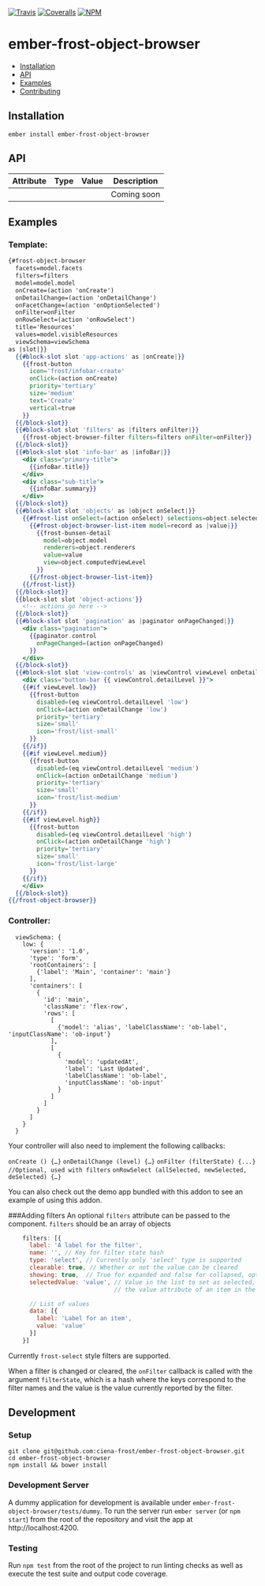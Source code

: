 [ci-img]: https://img.shields.io/travis/ciena-frost/ember-frost-object-browser.svg "CI Build Status"
[ci-url]: https://travis-ci.org/ciena-frost/ember-frost-object-browser

[cov-img]: https://img.shields.io/coveralls/ciena-frost/ember-frost-object-browser.svg "Code Coverage"
[cov-url]: https://coveralls.io/github/ciena-frost/ember-frost-object-browser

[npm-img]: https://img.shields.io/npm/v/ember-frost-object-browser.svg "Version"
[npm-url]: https://www.npmjs.com/package/ember-frost-object-browser

[![Travis][ci-img]][ci-url] [![Coveralls][cov-img]][cov-url] [![NPM][npm-img]][npm-url]

# ember-frost-object-browser

 * [Installation](#installation)
 * [API](#api)
 * [Examples](#examples)
 * [Contributing](#contributing)

## Installation
```
ember install ember-frost-object-browser
```

## API

| Attribute | Type | Value | Description |
| --------- | ---- | ----- | ----------- |
| ` ` | ` ` | ` ` | Coming soon |

## Examples
### Template:
```handlebars
{#frost-object-browser
  facets=model.facets
  filters=filters
  model=model.model
  onCreate=(action 'onCreate')
  onDetailChange=(action 'onDetailChange')
  onFacetChange=(action 'onOptionSelected')
  onFilter=onFilter
  onRowSelect=(action 'onRowSelect')
  title='Resources'
  values=model.visibleResources
  viewSchema=viewSchema
as |slot|}}
  {{#block-slot slot 'app-actions' as |onCreate|}}
    {{frost-button
      icon='frost/infobar-create'
      onClick=(action onCreate)
      priority='tertiary'
      size='medium'
      text='Create'
      vertical=true
    }}
  {{/block-slot}}
  {{#block-slot slot 'filters' as |filters onFilter|}}
    {{frost-object-browser-filter filters=filters onFilter=onFilter}}
  {{/block-slot}}
  {{#block-slot slot 'info-bar' as |infoBar|}}
    <div class="primary-title">
      {{infoBar.title}}
    </div>
    <div class="sub-title">
      {{infoBar.summary}}
    </div>
  {{/block-slot}}
  {{#block-slot slot 'objects' as |object onSelect|}}
    {{#frost-list onSelect=(action onSelect) selections=object.selectedItems records=object.computedValues as |record|}}
      {{#frost-object-browser-list-item model=record as |value|}}
        {{frost-bunsen-detail
          model=object.model
          renderers=object.renderers
          value=value
          view=object.computedViewLevel
        }}
      {{/frost-object-browser-list-item}}
    {{/frost-list}}
  {{/block-slot}}
  {{block-slot slot 'object-actions'}}
    <!-- actions go here -->
  {{/block-slot}}
  {{#block-slot slot 'pagination' as |paginator onPageChanged|}}
    <div class="pagination">
      {{paginator.control
        onPageChanged=(action onPageChanged)
      }}
    </div>
  {{/block-slot}}
  {{#block-slot slot 'view-controls' as |viewControl viewLevel onDetailChange|}}
    <div class="button-bar {{ viewControl.detailLevel }}">
    {{#if viewLevel.low}}
      {{frost-button
        disabled=(eq viewControl.detailLevel 'low')
        onClick=(action onDetailChange 'low')
        priority='tertiary'
        size='small'
        icon='frost/list-small'
      }}
    {{/if}}
    {{#if viewLevel.medium}}
      {{frost-button
        disabled=(eq viewControl.detailLevel 'medium')
        onClick=(action onDetailChange 'medium')
        priority='tertiary'
        size='small'
        icon='frost/list-medium'
      }}
    {{/if}}
    {{#if viewLevel.high}}
      {{frost-button
        disabled=(eq viewControl.detailLevel 'high')
        onClick=(action onDetailChange 'high')
        priority='tertiary'
        size='small'
        icon='frost/list-large'
      }}
    {{/if}}
    </div>
  {{/block-slot}}
{{/frost-object-browser}}
```

### Controller:
```
  viewSchema: {
    low: {
      'version': '1.0',
      'type': 'form',
      'rootContainers': [
        {'label': 'Main', 'container': 'main'}
      ],
      'containers': [
        {
          'id': 'main',
          'className': 'flex-row',
          'rows': [
            [
              {'model': 'alias', 'labelClassName': 'ob-label', 'inputClassName': 'ob-input'}
            ],
            [
              {
                'model': 'updatedAt',
                'label': 'Last Updated',
                'labelClassName': 'ob-label',
                'inputClassName': 'ob-input'
              }
            ]
          ]
        }
      ]
    }
  }
```

Your controller will also need to implement the following callbacks:

`onCreate () {…}`
`onDetailChange (level) {…}`
`onFilter (filterState) {...} //Optional, used with filters`
`onRowSelect (allSelected, newSelected, deSelected) {…}`

You can also check out the demo app bundled with this addon to see an example of using this addon.

###Adding filters
An optional `filters` attribute can be passed to the component. `filters` should be an array of objects

```javascript
    filters: [{
      label: 'A label for the filter',
      name: '', // Key for filter state hash
      type: 'select', // Currently only 'select' type is supported
      clearable: true, // Whether or not the value can be cleared
      showing: true,  // True for expanded and false for collapsed, optional
      selectedValue: 'value', // Value in the list to set as selected, should match
                              // the value attribute of an item in the 'data' list

      // List of values
      data: [{
        label: 'Label for an item',
        value: 'value'
      }]
    }]

```

Currently `frost-select` style filters are supported.

When a filter is changed or cleared, the `onFilter` callback is called with the argument
`filterState`, which is a hash where the keys correspond to the filter names and the value is
the value currently reported by the filter.

## Development
### Setup
```
git clone git@github.com:ciena-frost/ember-frost-object-browser.git
cd ember-frost-object-browser
npm install && bower install
```

### Development Server
A dummy application for development is available under `ember-frost-object-browser/tests/dummy`.
To run the server run `ember server` (or `npm start`) from the root of the repository and
visit the app at http://localhost:4200.

### Testing
Run `npm test` from the root of the project to run linting checks as well as execute the test suite
and output code coverage.
